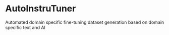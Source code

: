 # AutoInstruTuner
Automated domain specific fine-tuning dataset generation based on domain specific text and AI
